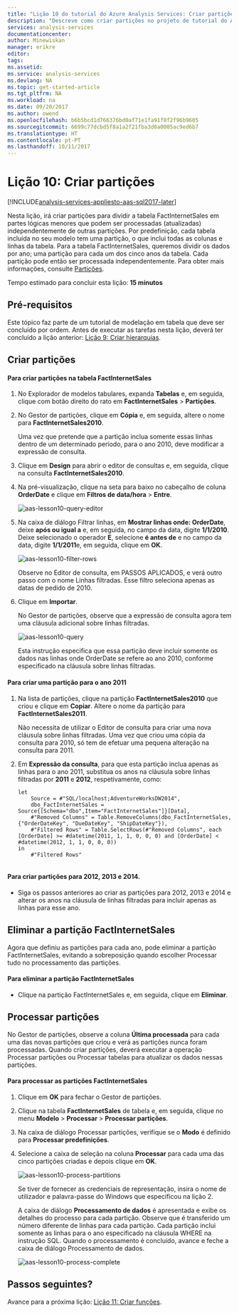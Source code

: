 ```yaml
---
title: "Lição 10 do tutorial do Azure Analysis Services: Criar partições | Microsoft Docs"
description: "Descreve como criar partições no projeto de tutorial do Azure Analysis Services."
services: analysis-services
documentationcenter: 
author: Minewiskan
manager: erikre
editor: 
tags: 
ms.assetid: 
ms.service: analysis-services
ms.devlang: NA
ms.topic: get-started-article
ms.tgt_pltfrm: NA
ms.workload: na
ms.date: 09/20/2017
ms.author: owend
ms.openlocfilehash: b6b5bcd1d766376bd0af71e1fa91f8f2f96b9605
ms.sourcegitcommit: 6699c77dcbd5f8a1a2f21fba3d0a0005ac9ed6b7
ms.translationtype: HT
ms.contentlocale: pt-PT
ms.lasthandoff: 10/11/2017
---
```

# <a name="lesson-10-create-partitions"></a>Lição 10: Criar partições

[!INCLUDE[analysis-services-appliesto-aas-sql2017-later](../../../includes/analysis-services-appliesto-aas-sql2017-later.md)]

Nesta lição, irá criar partições para dividir a tabela FactInternetSales em partes lógicas menores que podem ser processadas (atualizadas) independentemente de outras partições. Por predefinição, cada tabela incluída no seu modelo tem uma partição, o que inclui todas as colunas e linhas da tabela. Para a tabela FactInternetSales, queremos dividir os dados por ano; uma partição para cada um dos cinco anos da tabela. Cada partição pode então ser processada independentemente. Para obter mais informações, consulte [Partições](https://docs.microsoft.com/sql/analysis-services/tabular-models/partitions-ssas-tabular). 
  
Tempo estimado para concluir esta lição: **15 minutos**  
  
## <a name="prerequisites"></a>Pré-requisitos  
Este tópico faz parte de um tutorial de modelação em tabela que deve ser concluído por ordem. Antes de executar as tarefas nesta lição, deverá ter concluído a lição anterior: [Lição 9: Criar hierarquias](../tutorials/aas-lesson-9-create-hierarchies.md).  
  
## <a name="create-partitions"></a>Criar partições  
  
#### <a name="to-create-partitions-in-the-factinternetsales-table"></a>Para criar partições na tabela FactInternetSales  
  
1.  No Explorador de modelos tabulares, expanda **Tabelas** e, em seguida, clique com botão direito do rato em **FactInternetSales** > **Partições**.  
  
2.  No Gestor de partições, clique em **Cópia** e, em seguida, altere o nome para **FactInternetSales2010**.
  
    Uma vez que pretende que a partição inclua somente essas linhas dentro de um determinado período, para o ano 2010, deve modificar a expressão de consulta.
  
4.  Clique em **Design** para abrir o editor de consultas e, em seguida, clique na consulta **FactInternetSales2010**.

5.  Na pré-visualização, clique na seta para baixo no cabeçalho de coluna **OrderDate** e clique em **Filtros de data/hora** > **Entre**.

    ![aas-lesson10-query-editor](../tutorials/media/aas-lesson10-query-editor.png)

6.  Na caixa de diálogo Filtrar linhas, em **Mostrar linhas onde: OrderDate**, deixe **após ou igual a** e, em seguida, no campo da data, digite **1/1/2010**. Deixe selecionado o operador **E**, selecione **é antes de** e no campo da data, digite **1/1/2011**e, em seguida, clique em **OK**.

    ![aas-lesson10-filter-rows](../tutorials/media/aas-lesson10-filter-rows.png)
    
    Observe no Editor de consulta, em PASSOS APLICADOS, e verá outro passo com o nome Linhas filtradas. Esse filtro seleciona apenas as datas de pedido de 2010.

8.  Clique em **Importar**.

    No Gestor de partições, observe que a expressão de consulta agora tem uma cláusula adicional sobre linhas filtradas.

    ![aas-lesson10-query](../tutorials/media/aas-lesson10-query.png)
  
    Esta instrução especifica que essa partição deve incluir somente os dados nas linhas onde OrderDate se refere ao ano 2010, conforme especificado na cláusula sobre linhas filtradas.  
  
  
#### <a name="to-create-a-partition-for-the-2011-year"></a>Para criar uma partição para o ano 2011  
  
1.  Na lista de partições, clique na partição **FactInternetSales2010** que criou e clique em **Copiar**.  Altere o nome da partição para **FactInternetSales2011**. 

    Não necessita de utilizar o Editor de consulta para criar uma nova cláusula sobre linhas filtradas. Uma vez que criou uma cópia da consulta para 2010, só tem de efetuar uma pequena alteração na consulta para 2011.
  
2.  Em **Expressão da consulta**, para que esta partição inclua apenas as linhas para o ano 2011, substitua os anos na cláusula sobre linhas filtradas por **2011** e **2012**, respetivamente, como:  
  
    ```  
    let
        Source = #"SQL/localhost;AdventureWorksDW2014",
        dbo_FactInternetSales = Source{[Schema="dbo",Item="FactInternetSales"]}[Data],
        #"Removed Columns" = Table.RemoveColumns(dbo_FactInternetSales,{"OrderDateKey", "DueDateKey", "ShipDateKey"}),
        #"Filtered Rows" = Table.SelectRows(#"Removed Columns", each [OrderDate] >= #datetime(2011, 1, 1, 0, 0, 0) and [OrderDate] < #datetime(2012, 1, 1, 0, 0, 0))
    in
        #"Filtered Rows"
   
    ```  
  
#### <a name="to-create-partitions-for-2012-2013-and-2014"></a>Para criar partições para 2012, 2013 e 2014.  
  
- Siga os passos anteriores ao criar as partições para 2012, 2013 e 2014 e alterar os anos na cláusula de linhas filtradas para incluir apenas as linhas para esse ano. 
  

## <a name="delete-the-factinternetsales-partition"></a>Eliminar a partição FactInternetSales
Agora que definiu as partições para cada ano, pode eliminar a partição FactInternetSales, evitando a sobreposição quando escolher Processar tudo no processamento das partições.

#### <a name="to-delete-the-factinternetsales-partition"></a>Para eliminar a partição FactInternetSales
-  Clique na partição FactInternetSales e, em seguida, clique em **Eliminar**.



## <a name="process-partitions"></a>Processar partições  
No Gestor de partições, observe a coluna **Última processada** para cada uma das novas partições que criou e verá as partições nunca foram processadas. Quando criar partições, deverá executar a operação Processar partições ou Processar tabelas para atualizar os dados nessas partições.  
  
#### <a name="to-process-the-factinternetsales-partitions"></a>Para processar as partições FactInternetSales  
  
1.  Clique em **OK** para fechar o Gestor de partições.  
  
2.  Clique na tabela **FactInternetSales** de tabela e, em seguida, clique no menu **Modelo** > **Processar** > **Processar partições**.  
  
3.  Na caixa de diálogo Processar partições, verifique se o **Modo** é definido para **Processar predefinições**.  
  
4.  Selecione a caixa de seleção na coluna **Processar** para cada uma das cinco partições criadas e depois clique em **OK**.  

    ![aas-lesson10-process-partitions](../tutorials/media/aas-lesson10-process-partitions.png)
  
    Se tiver de fornecer as credenciais de representação, insira o nome de utilizador e palavra-passe do Windows que especificou na lição 2.  
  
    A caixa de diálogo **Processamento de dados** é apresentada e exibe os detalhes do processo para cada partição. Observe que é transferido um número diferente de linhas para cada partição. Cada partição inclui somente as linhas para o ano especificado na cláusula WHERE na instrução SQL. Quando o processamento é concluído, avance e feche a caixa de diálogo Processamento de dados.  
  
    ![aas-lesson10-process-complete](../tutorials/media/aas-lesson10-process-complete.png)
  
 ## <a name="whats-next"></a>Passos seguintes?
Avance para a próxima lição: [Lição 11: Criar funções](../tutorials/aas-lesson-11-create-roles.md). 
